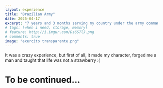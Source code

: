 ```yaml
---
layout: experience
title: "Brazilian Army"
date: 2025-04-17
excerpt: "7 years and 3 months serving my country under the army command."
# tags: [when i need, storage, memory]
# feature: http://i.imgur.com/Ds6S7lJ.png
# comments: true
image: "exercito transparente.png"
---
```


It was a crazy experience, but first of all, it made my character, forged me a man and taught that life was not a strawberry :(

# To be continued...